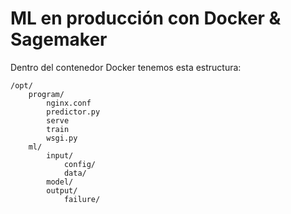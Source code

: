 # ML en producción con Docker & Sagemaker

Dentro del contenedor Docker tenemos esta estructura:
```
/opt/
	program/
		nginx.conf
		predictor.py
		serve
		train
		wsgi.py
	ml/
		input/
			config/
			data/
		model/
		output/
			failure/
```


